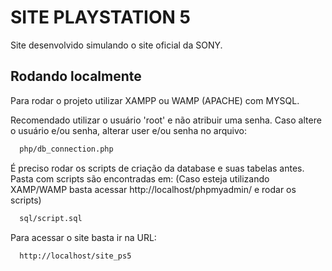 # SITE PLAYSTATION 5

Site desenvolvido simulando o site oficial da SONY.




## Rodando localmente

Para rodar o projeto utilizar XAMPP ou WAMP (APACHE) com MYSQL. 

Recomendado utilizar o usuário 'root' e não atribuir uma senha. Caso altere o usuário e/ou senha, alterar user e/ou senha no arquivo:

```bash
  php/db_connection.php
```

É preciso rodar os scripts de criação da database e suas tabelas antes.
Pasta com scripts são encontradas em: (Caso esteja utilizando XAMP/WAMP basta acessar http://localhost/phpmyadmin/ e rodar os scripts)

```bash
  sql/script.sql
```

Para acessar o site basta ir na URL:

```bash
  http://localhost/site_ps5
```

